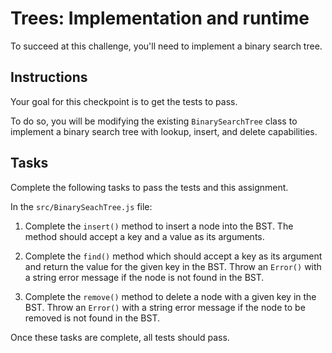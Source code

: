# Trees: Implementation and runtime

To succeed at this challenge, you'll need to implement a binary search tree.

## <b>Instructions</b>

Your goal for this checkpoint is to get the tests to pass.

To do so, you will be modifying the existing `BinarySearchTree` class to implement a binary search tree with lookup, insert, and delete capabilities.

## <b>Tasks</b>

Complete the following tasks to pass the tests and this assignment.

In the `src/BinarySeachTree.js` file:

1. Complete the `insert()` method to insert a node into the BST. The method should accept a key and a value as its arguments.

2. Complete the `find()` method which should accept a key as its argument and return the value for the given key in the BST. Throw an `Error()` with a string error message if the node is not found in the BST.

3. Complete the `remove()` method to delete a node with a given key in the BST. Throw an `Error()` with a string error message if the node to be removed is not found in the BST.

Once these tasks are complete, all tests should pass.
